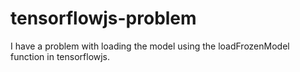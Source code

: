 # tensorflowjs-problem
I have a problem with loading the model using the loadFrozenModel function in tensorflowjs.
